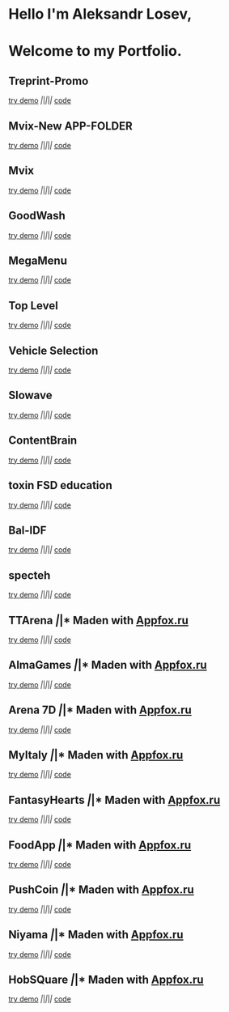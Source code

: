 # Hello I'm Aleksandr Losev,

# Welcome to my Portfolio.


## Treprint-Promo
[try demo](https://allosevk.github.io/treprint-promo/dist)   *|*|*|*|*|*   [code](https://github.com/AlLosevK/treprint-promo/tree/main/dist)


## Mvix-New APP-FOLDER
[try demo](https://allosevk.github.io/mvix-new/dist)   *|*|*|*|*|*   [code](https://github.com/AlLosevK/mvix-new/tree/main/dist)


## Mvix
[try demo](https://allosevk.github.io/mvix/dist)  *|*|*|*|*|*  [code](https://github.com/AlLosevK/mvix/tree/main/dist)


## GoodWash
[try demo](https://allosevk.github.io/goodwash/dist)  *|*|*|*|*|*  [code](https://github.com/AlLosevK/goodwash/tree/main/dist)


## MegaMenu
[try demo](https://allosevk.github.io/MegaMenu/dist)  *|*|*|*|*|*  [code](https://github.com/AlLosevK/MegaMenu/tree/main/dist)


## Top Level
[try demo](https://allosevk.github.io/top-level/dist)  *|*|*|*|*|*  [code](https://github.com/AlLosevK/top-level/tree/main/dist)


## Vehicle Selection
[try demo](https://allosevk.github.io/Vehicle-Selection/dist)  *|*|*|*|*|*  [code](https://github.com/AlLosevK/Vehicle-Selection/tree/main/dist)


## Slowave
[try demo](https://allosevk.github.io/slowaveTemplate/dist)  *|*|*|*|*|*  [code](https://github.com/AlLosevK/slowaveTemplate/tree/main/dist)


## ContentBrain
[try demo](https://allosevk.github.io/ContentBrain/dist)  *|*|*|*|*|*  [code](https://github.com/AlLosevK/ContentBrain/tree/main/dist)


## toxin FSD education
[try demo](https://allosevk.github.io/toxin_FSD_education/dist)  *|*|*|*|*|*  [code](https://github.com/AlLosevK/toxin_FSD_education/tree/main/dist)


## Bal-IDF
[try demo](https://allosevk.github.io/Bal-IDF/dist)  *|*|*|*|*|*  [code](https://github.com/AlLosevK/Bal-IDF/tree/main/dist)


## specteh
[try demo](https://allosevk.github.io/specteh/dist)  *|*|*|*|*|*  [code](https://github.com/AlLosevK/specteh/tree/main/dist)


## TTArena *|*|* Maden with [Appfox.ru](https://appfox.ru)
[try demo](https://allosevk.github.io/TTArena/dist)  *|*|*|*|*|*  [code](https://github.com/AlLosevK/TTArena/tree/main/dist)


## AlmaGames *|*|* Maden with [Appfox.ru](https://appfox.ru)
[try demo](https://allosevk.github.io/AlmaGames/dist)  *|*|*|*|*|*  [code](https://github.com/AlLosevK/AlmaGames/tree/main/dist)


## Arena 7D *|*|* Maden with [Appfox.ru](https://appfox.ru)
[try demo](https://allosevk.github.io/Arena7D/dist)  *|*|*|*|*|*  [code](https://github.com/AlLosevK/Arena7D/tree/main/dist)


## MyItaly *|*|* Maden with [Appfox.ru](https://appfox.ru)
[try demo](https://allosevk.github.io/myItaly/dist)  *|*|*|*|*|*  [code](https://github.com/AlLosevK/myItaly/tree/main/dist)


## FantasyHearts *|*|* Maden with [Appfox.ru](https://appfox.ru)
[try demo](https://allosevk.github.io/FantasyHearts/dist)  *|*|*|*|*|*  [code](https://github.com/AlLosevK/FantasyHearts/tree/main/dist)


## FoodApp *|*|* Maden with [Appfox.ru](https://appfox.ru)
[try demo](https://allosevk.github.io/foodapp/dist)  *|*|*|*|*|*  [code](https://github.com/AlLosevK/foodapp/tree/main/dist)


## PushCoin *|*|* Maden with [Appfox.ru](https://appfox.ru)
[try demo](https://allosevk.github.io/pushcoin/dist)  *|*|*|*|*|*  [code](https://github.com/AlLosevK/pushcoin/tree/main/dist)


## Niyama *|*|* Maden with [Appfox.ru](https://appfox.ru)
[try demo](https://allosevk.github.io/niyama/dist)  *|*|*|*|*|*  [code](https://github.com/AlLosevK/niyama/tree/main/dist)


## HobSQuare *|*|* Maden with [Appfox.ru](https://appfox.ru)
[try demo](https://allosevk.github.io/hobSQuare/dist)  *|*|*|*|*|*  [code](https://github.com/AlLosevK/hobSQuare/tree/main/dist)
